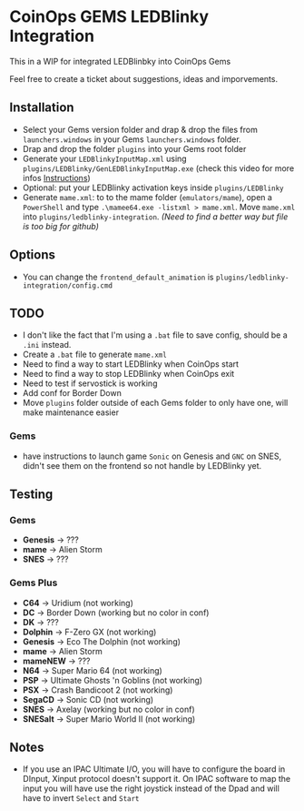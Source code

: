 # CoinOps GEMS LEDBlinky Integration

This in a WIP for integrated LEDBlinbky into CoinOps Gems

Feel free to create a ticket about suggestions, ideas and imporvements.

## Installation

- Select your Gems version folder and drap & drop the files from `launchers.windows` in your Gems `launchers.windows` folder.
- Drap and drop the folder `plugins` into your Gems root folder
- Generate your `LEDBlinkyInputMap.xml` using `plugins/LEDBlinky/GenLEDBlinkyInputMap.exe` (check this video for more infos [Instructions](https://www.youtube.com/watch?v=opu6NofnyWg))
- Optional: put your LEDBlinky activation keys inside `plugins/LEDBlinky`
- Generate `mame.xml`: to to the mame folder (`emulators/mame`), open a `PowerShell` and type `.\mamee64.exe -listxml > mame.xml`. Move `mame.xml` into `plugins/ledblinky-integration`. _(Need to find a better way but file is too big for github)_

## Options

- You can change the `frontend_default_animation` is `plugins/ledblinky-integration/config.cmd`

## TODO

- I don't like the fact that I'm using a `.bat` file to save config, should be a `.ini` instead.
- Create a `.bat` file to generate `mame.xml`
- Need to find a way to start LEDBlinky when CoinOps start
- Need to find a way to stop LEDBlinky when CoinOps exit
- Need to test if servostick is working
- Add conf for Border Down
- Move `plugins` folder outside of each Gems folder to only have one, will make maintenance easier

### Gems

- have instructions to launch game `Sonic` on Genesis and `GNC` on SNES, didn't see them on the frontend so not handle by LEDBlinky yet.

## Testing

### Gems

- **Genesis** -> ???
- **mame** -> Alien Storm
- **SNES** -> ???

### Gems Plus

- **C64** -> Uridium (not working)
- **DC** -> Border Down (working but no color in conf)
- **DK** -> ???
- **Dolphin** -> F-Zero GX (not working)
- **Genesis** -> Eco The Dolphin (not working)
- **mame** -> Alien Storm
- **mameNEW** -> ???
- **N64** -> Super Mario 64 (not working)
- **PSP** -> Ultimate Ghosts 'n Goblins (not working)
- **PSX** -> Crash Bandicoot 2 (not working)
- **SegaCD** -> Sonic CD (not working)
- **SNES** -> Axelay (working but no color in conf)
- **SNESalt** -> Super Mario World II (not working)

## Notes

- If you use an IPAC Ultimate I/O, you will have to configure the board in DInput, Xinput protocol doesn't support it. On IPAC software to map the input you will have use the right joystick instead of the Dpad and will have to invert `Select` and `Start`
